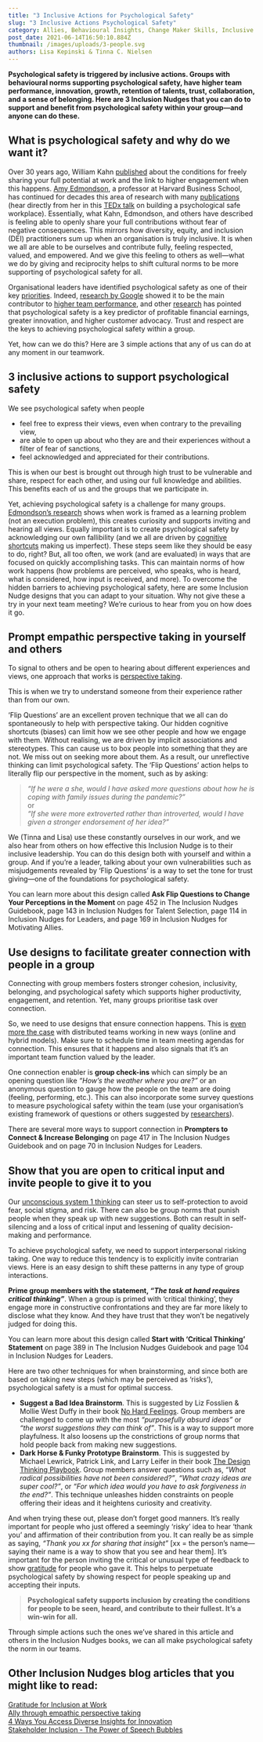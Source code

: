 ```yaml
---
title: "3 Inclusive Actions for Psychological Safety"
slug: "3 Inclusive Actions Psychological Safety"
category: Allies, Behavioural Insights, Change Maker Skills, Inclusive Co-Creation, Inclusive Culture, Inclusive Decision Making, Leading Inclusively, Reduce Bias, belonging, wellbeing
post_date: 2021-06-14T16:50:10.884Z
thumbnail: /images/uploads/3-people.svg
authors: Lisa Kepinski & Tinna C. Nielsen
---
```


**Psychological safety is triggered by inclusive actions. Groups with behavioural norms supporting psychological safety, have higher team performance, innovation, growth, retention of talents, trust, collaboration, and a sense of belonging. Here are 3 Inclusion Nudges that you can do to support and benefit from psychological safety within your group—and anyone can do these.**

## What is psychological safety and why do we want it?

Over 30 years ago, William Kahn [published](https://www.jstor.org/stable/256287?seq=1) about the conditions for freely sharing your full potential at work and the link to higher engagement when this happens. [Amy Edmondson](https://www.hbs.edu/faculty/Pages/profile.aspx?facId=6451), a professor at Harvard Business School, has continued for decades this area of research with many [publications](https://www.wiley.com/en-us/The+Fearless+Organization%3A+Creating+Psychological+Safety+in+the+Workplace+for+Learning%2C+Innovation%2C+and+Growth-p-9781119477266) (hear directly from her in this [TEDx talk](https://www.youtube.com/watch?v=LhoLuui9gX8) on building a psychological safe workplace). Essentially, what Kahn, Edmondson, and others have described is feeling able to openly share your full contributions without fear of negative consequences. This mirrors how diversity, equity, and inclusion (DEI) practitioners sum up when an organisation is truly inclusive.  It is when we all are able to be ourselves and contribute fully, feeling respected, valued, and empowered. And we give this feeling to others as well—what we do by giving and reciprocity helps to shift cultural norms to be more supporting of psychological safety for all.

Organisational leaders have identified psychological safety as one of their key [priorities](https://www.aon.com/global-wellbeing-survey.aspx). Indeed, [research by Google](https://rework.withgoogle.com/print/guides/5721312655835136/) showed it to be the main contributor to [higher team performance](https://hbr.org/2017/08/high-performing-teams-need-psychological-safety-heres-how-to-create-it), and other [research](https://bestworkplaces2020.economist.com/report/) has pointed that psychological safety is a key predictor of profitable financial earnings, greater innovation, and higher customer advocacy. Trust and respect are the keys to achieving psychological safety within a group. 

Yet, how can we do this? Here are 3 simple actions that any of us can do at any moment in our teamwork.

## 3 inclusive actions to support psychological safety

We see psychological safety when people 
- feel free to express their views, even when contrary to the prevailing view,
- are able to open up about who they are and their experiences without a filter of fear of sanctions,
- feel acknowledged and appreciated for their contributions.

This is when our best is brought out through high trust to be vulnerable and share, respect for each other, and using our full knowledge and abilities. This benefits each of us and the groups that we participate in. 

Yet, achieving psychological safety is a challenge for many groups. [Edmondson’s research](https://www.wiley.com/en-us/The+Fearless+Organization%3A+Creating+Psychological+Safety+in+the+Workplace+for+Learning%2C+Innovation%2C+and+Growth-p-9781119477266) shows when work is framed as a learning problem (not an execution problem), this creates curiosity and supports inviting and hearing all views. Equally important is to create psychological safety by acknowledging our own fallibility (and we all are driven by [cognitive shortcuts](/blog/about-inclusion-nudges/power-of-inclusion-nudges) making us imperfect). These steps seem like they should be easy to do, right? But, all too often, we work (and are evaluated) in ways that are focused on quickly accomplishing tasks. This can maintain norms of how work happens (how problems are perceived, who speaks, who is heard, what is considered, how input is received, and more). To overcome the hidden barriers to achieving psychological safety, here are some Inclusion Nudge designs that you can adapt to your situation. Why not give these a try in your next team meeting? We’re curious to hear from you on how does it go.

## Prompt empathic perspective taking in yourself and others

To signal to others and be open to hearing about different experiences and views, one approach that works is [perspective taking](/blog/allies/ally-through-empathic-perspective-taking). 

This is when we try to understand someone from their experience rather than from our own. 

‘Flip Questions’ are an excellent proven technique that we all can do spontaneously to help with perspective taking. Our hidden cognitive shortcuts (biases) can limit how we see other people and how we engage with them. Without realising, we are driven by implicit associations and stereotypes. This can cause us to box people into something that they are not. We miss out on seeking more about them. As a result, our unreflective thinking can limit psychological safety. The ‘Flip Questions’ action helps to literally flip our perspective in the moment, such as by asking:

> *“If he were a she, would I have asked more questions about how he is coping with family issues during the pandemic?”*\
or\
> *“If she were more extroverted rather than introverted, would I have given a stronger endorsement of her idea?”*

We (Tinna and Lisa) use these constantly ourselves in our work, and we also hear from others on how effective this Inclusion Nudge is to their inclusive leadership. You can do this design both with yourself and within a group. And if you’re a leader, talking about your own vulnerabilities such as misjudgements revealed by ‘Flip Questions’ is a way to set the tone for trust giving—one of the foundations for psychological safety.

You can learn more about this design called **Ask Flip Questions to Change Your Perceptions in the Moment** on page 452 in The Inclusion Nudges Guidebook, page 143 in Inclusion Nudges for Talent Selection, page 114 in Inclusion Nudges for Leaders, and page 169 in Inclusion Nudges for Motivating Allies.

## Use designs to facilitate greater connection with people in a group

Connecting with group members fosters stronger cohesion, inclusivity, belonging, and psychological safety which supports higher productivity, engagement, and retention. Yet, many groups prioritise task over connection. 

So, we need to use designs that ensure connection happens. This is [even more the case](https://hbr.org/2021/04/what-psychological-safety-looks-like-in-a-hybrid-workplace) with distributed teams working in new ways (online and hybrid models). Make sure to schedule time in team meeting agendas for connection. This ensures that it happens and also signals that it’s an important team function valued by the leader. 

One connection enabler is **group check-ins** which can simply be an opening question like *“How’s the weather where you are?”* or an anonymous question to gauge how the people on the team are doing (feeling, performing, etc.). This can also incorporate some survey questions to measure psychological safety within the team (use your organisation’s existing framework of questions or others suggested by [researchers](https://www.midss.org/content/team-learning-and-psychological-safety-survey)).

There are several more ways to support connection in **Prompters to Connect & Increase Belonging** on page 417 in The Inclusion Nudges Guidebook and on page 70 in Inclusion Nudges for Leaders.

## Show that you are open to critical input and invite people to give it to you

Our [unconscious system 1 thinking](/blog/about-inclusion-nudges/power-of-inclusion-nudges) can steer us to self-protection to avoid fear, social stigma, and risk. There can also be group norms that punish people when they speak up with new suggestions. Both can result in self-silencing and a loss of critical input and lessening of quality decision-making and performance. 

To achieve psychological safety, we need to support interpersonal risking taking.  One way to reduce this tendency is to explicitly invite contrarian views. Here is an easy design to shift these patterns in any type of group interactions. 

**Prime group members with the statement, *“The task at hand requires critical thinking”***. When a group is primed with ‘critical thinking’, they engage more in constructive confrontations and they are far more likely to disclose what they know. And they have trust that they won’t be negatively judged for doing this. 

You can learn more about this design called **Start with ‘Critical Thinking’ Statement** on page 389 in The Inclusion Nudges Guidebook and page 104 in Inclusion Nudges for Leaders. 

Here are two other techniques for when brainstorming, and since both are based on taking new steps (which may be perceived as ‘risks’), psychological safety is a must for optimal success.
- **Suggest a Bad Idea Brainstorm**. This is suggested by Liz Fosslien & Mollie West Duffy in their book [No Hard Feelings](https://www.lizandmollie.com/book). Group members are challenged to come up with the most *“purposefully absurd ideas”* or *“the worst suggestions they can think of”*. This is a way to support more playfulness. It also loosens up the constrictions of group norms that hold people back from making new suggestions.
- **Dark Horse & Funky Prototype Brainstorm**. This is suggested by Michael Lewrick, Patrick Link, and Larry Leifer in their book [The Design Thinking Playbook](https://www.design-thinking-playbook.com/?lang=en). Group members answer questions such as, *“What radical possibilities have not been considered?”*, *“What crazy ideas are super cool?”*, or *“For which idea would you have to ask forgiveness in the end?”*. This technique unleashes hidden constraints on people offering their ideas and it heightens curiosity and creativity.

And when trying these out, please don’t forget good manners. It’s really important for people who just offered a seemingly ‘risky’ idea to hear ‘thank you’ and affirmation of their contribution from you. It can really be as simple as saying, *“Thank you xx for sharing that insight”* [xx = the person’s name—saying their name is a way to show that you see and hear them]. It’s important for the person inviting the critical or unusual type of feedback to show [gratitude](/blog/process-design/gratitude-for-inclusion-at-work) for people who gave it. This helps to perpetuate psychological safety by showing respect for people speaking up and accepting their inputs. 


>**Psychological safety supports inclusion by creating the conditions for people 
to be seen, heard, and contribute to their fullest. It’s a win-win for all.**

Through simple actions such the ones we’ve shared in this article and others in the Inclusion Nudges books, we can all make psychological safety the norm in our teams.

## Other Inclusion Nudges blog articles that you might like to read:

[Gratitude for Inclusion at Work](/blog/process-design/gratitude-for-inclusion-at-work)\
[Ally through empathic perspective taking](/blog/allies/ally-through-empathic-perspective-taking)\
[4 Ways You Access Diverse Insights for Innovation](/blog/inclusive-decision-making/diverse-insights)\
[Stakeholder Inclusion - The Power of Speech Bubbles](/blog/inclusive-co-creation/power-of-speech-bubbles)
